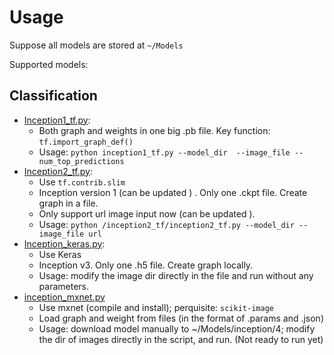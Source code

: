 # Usage

Suppose all models are stored at `~/Models` 

Supported models:

## Classification

- [Inception1_tf.py](./incpetion1_tf.py): 
    + Both graph and weights in one big .pb file. Key function: `tf.import_graph_def()`
    + Usage: `python inception1_tf.py --model_dir  --image_file --num_top_predictions`
- [Inception2_tf.py](./inception2_tf/inception2_tf.py): 
    + Use `tf.contrib.slim`
    + Inception version 1 (can be updated ) . Only one .ckpt file. Create graph in a file. 
    + Only support url image input now (can be updated ). 
    + Usage: `python /inception2_tf/inception2_tf.py --model_dir --image_file url`
- [Inception_keras.py](./inception_keras/inception_keras.py):
    + Use Keras
    + Inception v3. Only one .h5 file. Create graph locally.
    + Usage: modify the image dir directly in the file and run without any parameters.
- [inception_mxnet.py](./inception_mxnet.py)
    + Use mxnet (compile and install); perquisite: `scikit-image`
    + Load graph and weight from files (in the format of .params and .json) 
    + Usage: download model manually to ~/Models/inception/4; modify the dir of images directly in the script, and run. (Not ready to run yet)


